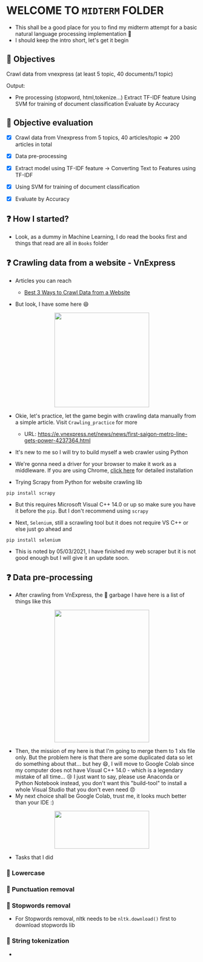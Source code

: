 # WELCOME TO `MIDTERM` FOLDER

- This shall be a good place for you to find my midterm attempt for a basic natural language processing implementation :tada:
- I should keep the intro short, let's get it begin 

## :bookmark: Objectives
Crawl data from vnexpress (at least 5 topic, 40 documents/1 topic)

Output:  
-  Pre processing (stopword, html,tokenize…)
Extract TF-IDF feature
Using SVM for training of document classification
Evaluate by Accuracy

## :bookmark: Objective evaluation 
- [x] Crawl data from Vnexpress from 5 topics, 40 articles/topic => 200 articles in total
- [x] Data pre-processing
- [x] Extract model using TF-IDF feature -> Converting Text to Features using TF-IDF
- [x] Using SVM for training of document classification
- [x] Evaluate by Accuracy



## :question: How I started? 
- Look, as a dummy in Machine Learning, I do read the books first and things that read are all in `Books` folder

## :question: Crawling data from a website - VnExpress

- Articles you can reach
    
    * [Best 3 Ways to Crawl Data from a Website](https://www.octoparse.com/blog/how-to-crawl-data-from-a-website)

- But look, I have some here :smile:

<p align = "center">
    <img src = "https://i.ibb.co/qM27wr0/image.png" width="250px"/>
</p>

- Okie, let's practice, let the game begin with crawling data manually from a simple article. Visit `Crawling_practice` for more
    - URL: https://e.vnexpress.net/news/news/first-saigon-metro-line-gets-power-4237364.html

- It's new to me so I will try to build myself a web crawler using Python

- We're gonna need a driver for your browser to make it work as a middleware. If you are using Chrome, [click here](http://jonathansoma.com/lede/foundations-2018/classes/selenium/selenium-windows-install/) for detailed installation

- Trying Scrapy from Python for website crawling lib

```
pip install scrapy
```

- But this requires Microsoft Visual C++ 14.0 or up so make sure you have it before the `pip`. But I don't recommend using `scrapy`

- Next, `Selenium`, still a scrawling tool but it does not require VS C++ or else just go ahead and 
```
pip install selenium
```

- This is noted by 05/03/2021, I have finished my web scraper but it is not good enough but I will give it an update soon.

## :question: Data pre-processing

- After crawling from VnExpress, the :page_with_curl: garbage I have here is a list of things like this
<p align = "center">
    <img src = "https://i.ibb.co/XYvC8z3/image.png" width="250px" height="350px"/>
</p>

- Then, the mission of my here is that I'm going to merge them to 1 xls file only. But the problem here is that there are some duplicated data so let do something about that... but hey :smile:, I will move to Google Colab since my computer does not have  Visual C++ 14.0 - which is a legendary mistake of all time... :cry: I just want to say, please use Anaconda or Python Notebook instead, you don't want this "build-tool" to install a whole Visual Studio that you don't even need :angry:
- My next choice shall be Google Colab, trust me, it looks much better than your IDE :) 
<p align = "center">
    <img src = "https://i.ibb.co/1XDFRBT/image.png" width="250px" height="100px"/>
</p>

- Tasks that I did
### :book: Lowercase

### :book: Punctuation removal

### :book: Stopwords removal
- For Stopwords removal, nltk needs to be `nltk.download()` first to download stopwords lib

### :book: String tokenization
- 
